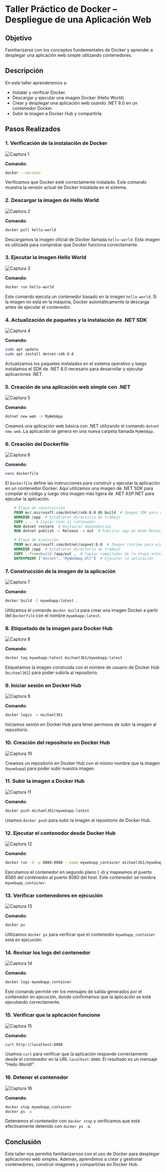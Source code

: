 # Taller Práctico de Docker – Despliegue de una Aplicación Web

## Objetivo

Familiarizarse con los conceptos fundamentales de Docker y aprender a desplegar una aplicación web simple utilizando contenedores.

## Descripción

En este taller aprenderemos a:

- Instalar y verificar Docker.
- Descargar y ejecutar una imagen Docker (Hello World).
- Crear y desplegar una aplicación web usando .NET 8.0 en un contenedor Docker.
- Subir la imagen a Docker Hub y compartirla.

## Pasos Realizados

### 1. Verificación de la instalación de Docker

![Captura 1](./screens/1.jpeg)

**Comando:** 
```bash
docker --version
```

Verificamos que Docker esté correctamente instalado. Este comando muestra la versión actual de Docker instalada en el sistema.

### 2. Descargar la imagen de Hello World

![Captura 2](./screens/2.jpeg)

**Comando:** 
```bash
docker pull hello-world
```

Descargamos la imagen oficial de Docker llamada `hello-world`. Esta imagen es utilizada para comprobar que Docker funciona correctamente.

### 3. Ejecutar la imagen Hello World

![Captura 3](./screens/3.jpeg)

**Comando:** 
```bash
docker run hello-world
```

Este comando ejecuta un contenedor basado en la imagen `hello-world`. Si la imagen no está en la máquina, Docker automáticamente la descarga antes de ejecutar el contenedor.

### 4. Actualización de paquetes y la instalación de .NET SDK

![Captura 4](./screens/4.jpeg)

**Comando:** 
```bash
sudo apt update
sudo apt install dotnet-sdk-8.0
```

Actualizamos los paquetes instalados en el sistema operativo y luego instalamos el SDK de .NET 8.0 necesario para desarrollar y ejecutar aplicaciones .NET.

### 5. Creación de una aplicación web simple con .NET

![Captura 5](./screens/5.jpeg)

**Comando:** 
```bash
dotnet new web -n MyWebApp
```

Creamos una aplicación web básica con .NET utilizando el comando `dotnet new web`. La aplicación se genera en una nueva carpeta llamada `MyWebApp`.

### 6. Creación del Dockerfile

![Captura 6](./screens/6.jpeg)

**Comando:** 
```bash
nano dockerfile
```

El `Dockerfile` define las instrucciones para construir y ejecutar la aplicación en un contenedor Docker. Aquí utilizamos una imagen de .NET SDK para compilar el código y luego otra imagen más ligera de .NET ASP.NET para ejecutar la aplicación.

```Dockerfile
    # Etapa de construcción
    FROM mcr.microsoft.com/dotnet/sdk:8.0 AS build  # Imagen SDK para compilar
    WORKDIR /app  # Establecer directorio de trabajo
    COPY . .  # Copiar todo al contenedor
    RUN dotnet restore  # Restaurar dependencias
    RUN dotnet publish -c Release -o out  # Publicar app en modo Release

    # Etapa de ejecución
    FROM mcr.microsoft.com/dotnet/aspnet:8.0  # Imagen runtime para ejecutar
    WORKDIR /app  # Establecer directorio de trabajo
    COPY --from=build /app/out .  # Copiar compilados de la etapa anterior
    ENTRYPOINT ["dotnet", "MyWebApp.dll"]  # Ejecutar la aplicación
```

### 7. Construcción de la imagen de la aplicación

![Captura 7](./screens/7.jpeg)

**Comando:** 
```bash
docker build -t mywebapp:latest .
```

Utilizamos el comando `docker build` para crear una imagen Docker a partir del `Dockerfile` con el nombre `mywebapp:latest`.

### 8. Etiquetado de la imagen para Docker Hub

![Captura 8](./screens/8.jpeg)

**Comando:** 
```bash
docker tag mywebapp:latest michael361/mywebapp:latest
```

Etiquetamos la imagen construida con el nombre de usuario de Docker Hub (`michael361`) para poder subirla al repositorio.

### 9. Iniciar sesión en Docker Hub

![Captura 9](./screens/9.jpeg)

**Comando:** 
```bash
docker login -u michael361
```

Iniciamos sesión en Docker Hub para tener permisos de subir la imagen al repositorio.

### 10. Creación del repositorio en Docker Hub

![Captura 10](./screens/10.jpeg)

Creamos un repositorio en Docker Hub con el mismo nombre que la imagen (`mywebapp`) para poder subir nuestra imagen.

### 11. Subir la imagen a Docker Hub

![Captura 11](./screens/11.jpeg)

**Comando:** 
```bash
docker push michael361/mywebapp:latest
```

Usamos `docker push` para subir la imagen al repositorio de Docker Hub.

### 12. Ejecutar el contenedor desde Docker Hub

![Captura 12](./screens/12.jpeg)

**Comando:** 
```bash
docker run -d -p 8080:8080 --name mywebapp_container michael361/mywebapp:latest
```

Ejecutamos el contenedor en segundo plano (`-d`) y mapeamos el puerto 8080 del contenedor al puerto 8080 del host. Este contenedor se nombra `mywebapp_container`.

### 13. Verificar contenedores en ejecución

![Captura 13](./screens/13.jpeg)

**Comando:** 
```bash
docker ps
```

Utilizamos `docker ps` para verificar que el contenedor `mywebapp_container` está en ejecución.

### 14. Revisar los logs del contenedor

![Captura 14](./screens/14.jpeg)

**Comando:** 
```bash
docker logs mywebapp_container
```

Este comando permite ver los mensajes de salida generados por el contenedor en ejecución, donde confirmamos que la aplicación se está ejecutando correctamente.

### 15. Verificar que la aplicación funcione

![Captura 15](./screens/15.jpeg)

**Comando:** 
```bash
curl http://localhost:8080
```

Usamos `curl` para verificar que la aplicación responde correctamente desde el contenedor en la URL `localhost:8080`. El resultado es un mensaje "Hello World!".

### 16. Detener el contenedor

![Captura 16](./screens/16.jpeg)

**Comando:** 
```bash
docker stop mywebapp_container
docker ps -a
```

Detenemos el contenedor con `docker stop` y verificamos que está efectivamente detenido con `docker ps -a`.

## Conclusión

Este taller nos permitió familiarizarnos con el uso de Docker para desplegar aplicaciones web simples. Además, aprendimos a crear y gestionar contenedores, construir imágenes y compartirlas en Docker Hub.
